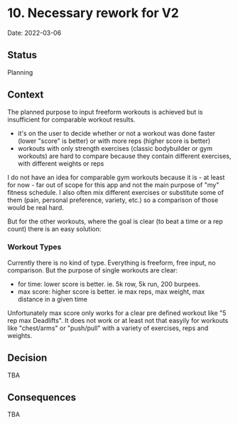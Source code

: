 # 10. Necessary rework for V2
Date: 2022-03-06

## Status
Planning

## Context
The planned purpose to input freeform workouts is achieved but is insufficient for comparable workout results.
- it's on the user to decide whether or not a workout was done faster (lower "score" is better) or with more reps (higher score is better)
- workouts with only strength exercises (classic bodybuilder or gym workouts) are hard to compare because they contain different exercises, with different weights or reps

I do not have an idea for comparable gym workouts because it is - at least for now - far out of scope for this app and not the main purpose of "my" fitness schedule. I also often mix different exercises or substitute some of them (pain, personal preference, variety, etc.) so a comparison of those would be real hard.

But for the other workouts, where the goal is clear (to beat a time or a rep count) there is an easy solution:

### Workout Types
Currently there is no kind of type. Everything is freeform, free input, no comparison. But the purpose of single workouts are clear:
- for time: lower score is better. ie. 5k row, 5k run, 200 burpees.
- max score: higher score is better. ie max reps, max weight, max distance in a given time

Unfortunately max score only works for a clear pre defined workout like "5 rep max Deadlifts". It does not work or at least not that easyily for workouts like "chest/arms" or "push/pull" with a variety of exercises, reps and weights.

## Decision
TBA

## Consequences
TBA

